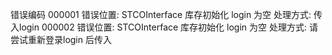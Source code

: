 错误编码
	000001 
		错误位置: STCOInterface 库存初始化 login 为空
		处理方式: 传入login
	000002
		错误位置: STCOInterface 库存初始化 login 为空
		处理方式: 请尝试重新登录login 后传入